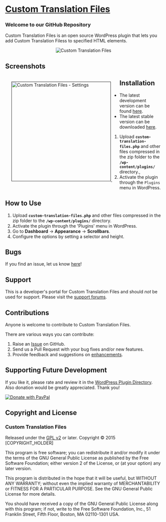 # [Custom Translation Files](http://wordpress.org/plugins/custom-translation-files/) #

### Welcome to our GitHub Repository

Custom Translation Files is an open source WordPress plugin that lets you add Custom Translation Filess to specified HTML elements.

<p align="center">
    <img src="" alt="Custom Translation Files" />
</p>

## Screenshots ##

<div style="margin:20px; float:left">
	<a href="" title="Custom Translation Files - Settings">
		<img src="" alt="Custom Translation Files - Settings" width="320" />
	</a>
	&nbsp;
</div>

## Installation ##

- The latest development version can be found [here](https://github.com/michaeluno/custom-translation-files/branches). 
- The latest stable version can be downloaded [here](http://downloads.wordpress.org/plugin/custom-translation-files.latest-stable.zip).

1. Upload **`custom-translation-files.php`** and other files compressed in the zip folder to the **`/wp-content/plugins/`** directory.,
2. Activate the plugin through the `Plugins` menu in WordPress.

## How to Use ##

1. Upload **`custom-translation-files.php`** and other files compressed in the zip folder to the **`/wp-content/plugins/`** directory.
2. Activate the plugin through the 'Plugins' menu in WordPress.
3. Go to **Dashboard** -> **Appearance** -> **Scrollbars**.
4. Configure the options by setting a selector and height.

## Bugs ##
If you find an issue, let us know [here](https://github.com/michaeluno/custom-translation-files/issues)!

## Support ##
This is a developer's portal for Custom Translation Files and should _not_ be used for support. Please visit the [support forums](http://wordpress.org/support/plugin/custom-translation-files).

## Contributions ##
Anyone is welcome to contribute to Custom Translation Files.

There are various ways you can contribute:

1. Raise an [Issue](https://github.com/michaeluno/custom-translation-files/issues) on GitHub.
2. Send us a Pull Request with your bug fixes and/or new features.
3. Provide feedback and suggestions on [enhancements](https://github.com/michaeluno/custom-translation-files/issues?direction=desc&labels=Enhancement&page=1&sort=created&state=open).

## Supporting Future Development ##

If you like it, please rate and review it in the [WordPress Plugin Directory](http://wordpress.org/support/view/plugin-reviews/custom-translation-files?filter=5). Also donation would be greatly appreciated. Thank you!

[![Donate with PayPal](https://www.paypal.com/en_US/i/btn/x-click-but04.gif)](http://en.michaeluno.jp/donate) 

## Copyright and License ##

### Custom Translation Files ###
Released under the [GPL v2](./LICENSE.txt) or later.
Copyright © 2015 [COPYRIGHT_HOLDER]

This program is free software; you can redistribute it and/or modify
it under the terms of the GNU General Public License as published by
the Free Software Foundation; either version 2 of the License, or
(at your option) any later version.

This program is distributed in the hope that it will be useful,
but WITHOUT ANY WARRANTY; without even the implied warranty of
MERCHANTABILITY or FITNESS FOR A PARTICULAR PURPOSE.  See the
GNU General Public License for more details.

You should have received a copy of the GNU General Public License along
with this program; if not, write to the Free Software Foundation, Inc.,
51 Franklin Street, Fifth Floor, Boston, MA 02110-1301 USA.